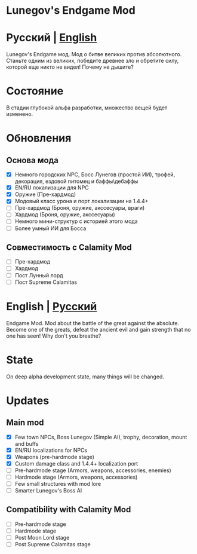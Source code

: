 # Lunegov's Endgame Mod

# <a id="Russian">Русский</a> | [English](#English)

Lunegov's Endgame мод. Мод о битве великих против абсолютного.
Станьте одним из великих, победите древнее зло и обретите силу, которой еще никто не видел!
Почему не дышите?

# Состояние
В стадии глубокой альфа разработки, множество вещей будет изменено.

# Обновления
## Основа мода
- [x] Немного городских NPC, Босс Лунегов (простой ИИ), трофей, декорация, ездовой питомец и баффы\дебаффы
- [x] EN/RU локализации для NPC
- [x] Оружие (Пре-хардмод)
- [x] Модовый класс урона и порт локализации на 1.4.4+
- [ ] Пре-хардмод (Броня, оружие, акссесуары, враги)
- [ ] Хардмод (Броня, оружие, акссесуары)
- [ ] Немного мини-структур с историей этого мода
- [ ] Более умный ИИ для Босса
## Совместимость с Calamity Mod
- [ ] Пре-хардмод
- [ ] Хардмод
- [ ] Пост Лунный лорд
- [ ] Пост Supreme Calamitas

# <a id="English">English</a> | [Русский](#Russian)

Endgame Mod. Mod about the battle of the great against the absolute.
Become one of the greats, defeat the ancient evil and gain strength that no one has seen!
Why don't you breathe?

# State
On deep alpha development state, many things will be changed.

# Updates
## Main mod
- [x] Few town NPCs, Boss Lunegov (Simple AI), trophy, decoration, mount and buffs
- [x] EN/RU localizations for NPCs
- [x] Weapons (pre-hardmode stage)
- [x] Custom damage class and 1.4.4+ localization port
- [ ] Pre-hardmode stage (Armors, weapons, accessories, enemies)
- [ ] Hardmode stage (Armors, weapons, accessories)
- [ ] Few small structures with mod lore
- [ ] Smarter Lunegov's Boss AI
## Compatibility with Calamity Mod
- [ ] Pre-hardmode stage
- [ ] Hardmode stage
- [ ] Post Moon Lord stage
- [ ] Post Supreme Calamitas stage
